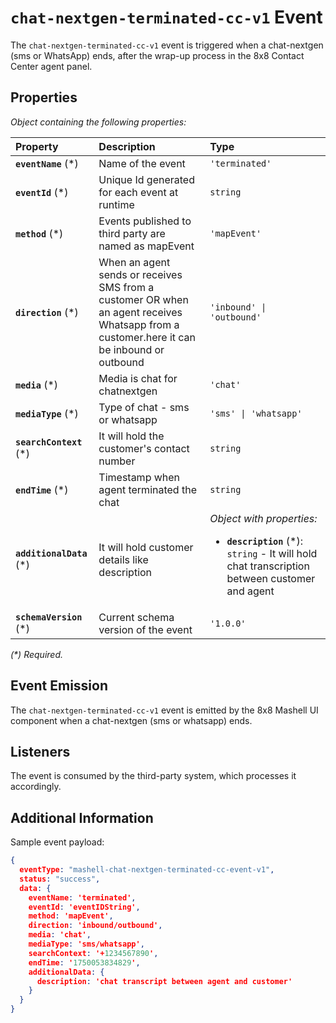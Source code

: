 # `chat-nextgen-terminated-cc-v1` Event

The `chat-nextgen-terminated-cc-v1` event is triggered when a chat-nextgen (sms or WhatsApp) ends, after the wrap-up process in the 8x8 Contact Center agent panel.

## Properties

*Object containing the following properties:*

| Property                  | Description                                                                                                                                       | Type                                                                                                                                           |
| :------------------------ | :------------------------------------------------------------------------------------------------------------------------------------------------ | :--------------------------------------------------------------------------------------------------------------------------------------------- |
| **`eventName`** (\*)      | Name of the event                                                                                                                                 | `'terminated'`                                                                                                                                 |
| **`eventId`** (\*)        | Unique Id generated for each event at runtime                                                                                                     | `string`                                                                                                                                       |
| **`method`** (\*)         |  Events published to third party are named as mapEvent                                                                                            | `'mapEvent'`                                                                                                                                   |
| **`direction`** (\*)      |  When an agent sends or receives SMS from a customer OR when an agent receives <br /> Whatsapp from a customer.here it can be inbound or outbound | `'inbound' \| 'outbound'`                                                                                                                      |
| **`media`** (\*)          |  Media is chat for chatnextgen                                                                                                                    | `'chat'`                                                                                                                                       |
| **`mediaType`** (\*)      |  Type of chat - sms or whatsapp                                                                                                                   | `'sms' \| 'whatsapp'`                                                                                                                          |
| **`searchContext`** (\*)  |  It will hold the customer's contact number                                                                                                       | `string`                                                                                                                                       |
| **`endTime`** (\*)        | Timestamp when  agent terminated the chat                                                                                                         | `string`                                                                                                                                       |
| **`additionalData`** (\*) | It will hold customer details like description                                                                                                    | *Object with properties:*<ul><li>**`description`** (\*): `string` - It will hold chat transcription between customer and agent<br /></li></ul> |
| **`schemaVersion`** (\*)  | Current schema version of the event                                                                                                               | `'1.0.0'`                                                                                                                                      |

*(\*) Required.*

## Event Emission

The `chat-nextgen-terminated-cc-v1` event is emitted by the 8x8 Mashell UI component when a chat-nextgen (sms or whatsapp) ends.

## Listeners

The event is consumed by the third-party system, which processes it accordingly.

## Additional Information

Sample event payload:

```json
{
  eventType: "mashell-chat-nextgen-terminated-cc-event-v1",
  status: "success",
  data: {
    eventName: 'terminated',
    eventId: 'eventIDString',
    method: 'mapEvent',
    direction: 'inbound/outbound',
    media: 'chat',
    mediaType: 'sms/whatsapp',
    searchContext: '+1234567890',
    endTime: '1750053834829',
    additionalData: {
      description: 'chat transcript between agent and customer'
    }
  }
}

```
